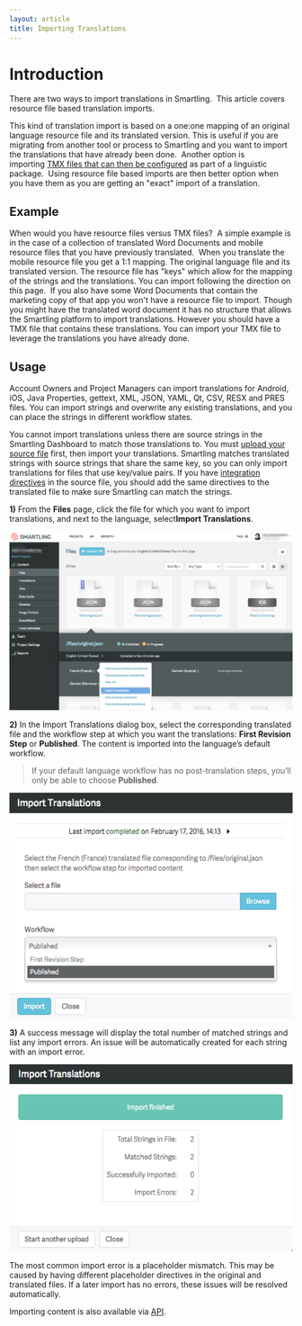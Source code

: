 ```yaml
---
layout: article
title: Importing Translations
---
```



# Introduction

There are two ways to import translations in Smartling. &nbsp;This article covers resource file based translation imports.

This kind of translation import is based on a one:one mapping of an original language resource file and its translated version. This is useful if you are migrating from another tool or process to Smartling and you want to import the translations that have already been done. &nbsp;Another option is importing&nbsp;[TMX files that can then be configured](http://help.smartling.com/knowledge-base/articles/translation-memory/#import) as part of a linguistic package.&nbsp; Using resource file based imports are then better option when you have them as you are getting an "exact" import of a translation. &nbsp;

## Example

When would you have resource files versus TMX files? &nbsp;A simple example is in the case of a collection of translated Word Documents and mobile resource files that you have previously translated. &nbsp;When you translate the mobile resource file you get a 1:1 mapping. The original language file and its translated version. The resource file has "keys" which allow for the mapping of the strings and the translations. You can import following the direction on this page. &nbsp;If you also have some Word Documents that contain the marketing copy of that app you won't have a resource file to import. Though you might have the translated word document it has no structure that allows the Smartling platform to import translations. However you should have a TMX file that contains these translations. You can import your TMX file to leverage the translations you have already done.

## Usage

Account Owners and Project Managers can import translations for Android, iOS, Java Properties, gettext, XML, JSON, YAML, Qt, CSV, RESX and PRES files. You can import strings and overwrite any existing translations, and you can place the strings in different workflow states.

You cannot import translations unless there are source strings in the Smartling Dashboard to match those translations to. You must [upload your source file](/knowledge-base/articles/upload-and-manage-files/) first, then import your translations. Smartling matches translated strings with source strings that share the same key, so you can only import translations for files that use key/value pairs. If you have [integration directives](http://docs.smartling.com/pages/supported-file-types/) in the source file, you should add the same directives to the translated file to make sure Smartling can match the strings.

**1)** From the **Files** page, click the file for which you want to import translations, and next to the language, select**Import Translations**.

![](/uploads/versions/import1---x----1250-788x---.png)

**2)** In the Import Translations dialog box, select the corresponding translated file and the workflow step at which you want the translations: **First Revision Step** or **Published**. The content is imported into the language’s default workflow.

> If your default language workflow has no post-translation steps, you’ll only be able to choose **Published**.

![medium](/uploads/versions/import2---x----571-455x---.png)

**3)** A success message will display the total number of matched strings and list any import errors. An issue will be automatically created for each string with an import error.

![medium](/uploads/versions/import3---x----576-379x---.png)

The most common import error is a placeholder mismatch. This may be caused by having different placeholder directives in the original and translated files. If a later import has no errors, these issues will be resolved automatically.

<div class="info">Importing content is also available via <a href="http://docs.smartling.com">API</a>.</div>